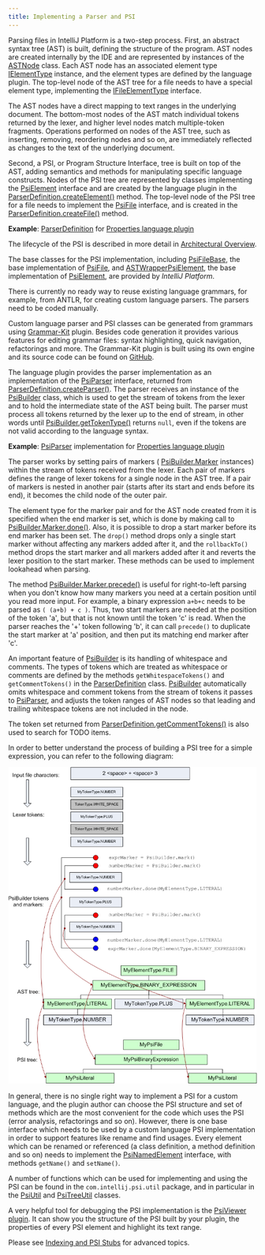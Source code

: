 ```yaml
---
title: Implementing a Parser and PSI
---
```


Parsing files in IntelliJ Platform is a two-step process.
First, an abstract syntax tree (AST) is built, defining the structure of the program.
AST nodes are created internally by the IDE and are represented by instances of the
[ASTNode](https://github.com/JetBrains/intellij-community/blob/master/platform/core-api/src/com/intellij/lang/ASTNode.java)
class.
Each AST node has an associated element type
[IElementType](https://github.com/JetBrains/intellij-community/blob/master/platform/core-api/src/com/intellij/psi/tree/IElementType.java)
instance, and the element types are defined by the language plugin.
The top-level node of the AST tree for a file needs to have a special element type, implementing the
[IFileElementType](https://github.com/JetBrains/intellij-community/blob/master/platform/core-api/src/com/intellij/psi/tree/IFileElementType.java)
interface.

The AST nodes have a direct mapping to text ranges in the underlying document.
The bottom-most nodes of the AST match individual tokens returned by the lexer, and higher level nodes match multiple-token fragments.
Operations performed on nodes of the AST tree, such as inserting, removing, reordering nodes and so on, are immediately reflected as changes to the text of the underlying document.

Second, a PSI, or Program Structure Interface, tree is built on top of the AST, adding semantics and methods for manipulating specific language constructs.
Nodes of the PSI tree are represented by classes implementing the
[PsiElement](https://github.com/JetBrains/intellij-community/blob/master/platform/core-api/src/com/intellij/psi/PsiElement.java)
interface and are created by the language plugin in the
[ParserDefinition.createElement()](https://github.com/JetBrains/intellij-community/blob/master/platform/core-api/src/com/intellij/lang/ParserDefinition.java)
method.
The top-level node of the PSI tree for a file needs to implement the
[PsiFile](https://github.com/JetBrains/intellij-community/blob/master/platform/core-api/src/com/intellij/psi/PsiFile.java)
interface, and is created in the
[ParserDefinition.createFile()](https://github.com/JetBrains/intellij-community/blob/master/platform/core-api/src/com/intellij/lang/ParserDefinition.java)
method.

**Example**:
[ParserDefinition](https://github.com/JetBrains/intellij-community/blob/master/plugins/properties/properties-psi-impl/src/com/intellij/lang/properties/parsing/PropertiesParserDefinition.java)
for
[Properties language plugin](https://github.com/JetBrains/intellij-community/tree/master/plugins/properties)


The lifecycle of the PSI is described in more detail in
[Architectural Overview](/basics/architectural_overview.md).

The base classes for the PSI implementation, including
[PsiFileBase](https://github.com/JetBrains/intellij-community/blob/master/platform/core-impl/src/com/intellij/extapi/psi/PsiFileBase.java),
the base implementation of
[PsiFile](https://github.com/JetBrains/intellij-community/blob/master/platform/core-api/src/com/intellij/psi/PsiFile.java),
and
[ASTWrapperPsiElement](https://github.com/JetBrains/intellij-community/blob/master/platform/core-impl/src/com/intellij/extapi/psi/ASTWrapperPsiElement.java),
the base implementation of
[PsiElement](https://github.com/JetBrains/intellij-community/blob/master/platform/core-api/src/com/intellij/psi/PsiElement.java),
are provided by *IntelliJ Platform*.

There is currently no ready way to reuse existing language grammars, for example, from ANTLR, for creating custom language parsers.
The parsers need to be coded manually.

Custom language parser and PSI classes can be generated from grammars using
[Grammar-Kit](https://plugins.jetbrains.com/plugin/?id=6606) plugin.
Besides code generation it provides various features for editing grammar files: syntax highlighting, quick navigation, refactorings and more.
The Grammar-Kit plugin is built using its own engine and its source code can be found on
[GitHub](https://github.com/JetBrains/Grammar-Kit).

The language plugin provides the parser implementation as an implementation of the
[PsiParser](https://github.com/JetBrains/intellij-community/blob/master/platform/core-api/src/com/intellij/lang/PsiParser.java)
interface, returned from
[ParserDefinition.createParser()](https://github.com/JetBrains/intellij-community/blob/master/platform/core-api/src/com/intellij/lang/ParserDefinition.java).
The parser receives an instance of the
[PsiBuilder](https://github.com/JetBrains/intellij-community/blob/master/platform/core-api/src/com/intellij/lang/PsiBuilder.java)
class, which is used to get the stream of tokens from the lexer and to hold the intermediate state of the AST being built.
The parser must process all tokens returned by the lexer up to the end of stream, in other words until
[PsiBuilder.getTokenType()](https://github.com/JetBrains/intellij-community/blob/master/platform/core-api/src/com/intellij/lang/PsiBuilder.java)
returns `null`, even if the tokens are not valid according to the language syntax.

**Example**:
[PsiParser](https://github.com/JetBrains/intellij-community/blob/master/plugins/properties/properties-psi-impl/src/com/intellij/lang/properties/parsing/PropertiesParser.java)
implementation for
[Properties language plugin](https://github.com/JetBrains/intellij-community/tree/master/plugins/properties)

The parser works by setting pairs of markers (
[PsiBuilder.Marker](https://github.com/JetBrains/intellij-community/blob/master/platform/core-api/src/com/intellij/lang/PsiBuilder.java)
instances) within the stream of tokens received from the lexer.
Each pair of markers defines the range of lexer tokens for a single node in the AST tree.
If a pair of markers is nested in another pair (starts after its start and ends before its end), it becomes the child node of the outer pair.

The element type for the marker pair and for the AST node created from it is specified when the end marker is set, which is done by making call to
[PsiBuilder.Marker.done()](https://github.com/JetBrains/intellij-community/blob/master/platform/core-api/src/com/intellij/lang/PsiBuilder.java).
Also, it is possible to drop a start marker before its end marker has been set.
The ```drop()``` method drops only a single start marker without affecting any markers added after it, and the ```rollbackTo()``` method drops the start marker and all markers added after it and reverts the lexer position to the start marker.
These methods can be used to implement lookahead when parsing.

The method
[PsiBuilder.Marker.precede()](https://github.com/JetBrains/intellij-community/blob/master/platform/core-api/src/com/intellij/lang/PsiBuilder.java)
is useful for right-to-left parsing when you don't know how many markers you need at a certain position until you read more input.
For example, a binary expression ```a+b+c``` needs to be parsed as ```( (a+b) + c )```.
Thus, two start markers are needed at the position of the token 'a', but that is not known until the token 'c' is read.
When the parser reaches the '+' token following 'b', it can call `precede()` to duplicate the start marker at 'a' position, and then put its matching end marker after 'c'.

An important feature of
[PsiBuilder](https://github.com/JetBrains/intellij-community/blob/master/platform/core-api/src/com/intellij/lang/PsiBuilder.java)
is its handling of whitespace and comments.
The types of tokens which are treated as whitespace or comments are defined by the methods ```getWhitespaceTokens()``` and ```getCommentTokens()``` in the
[ParserDefinition](https://github.com/JetBrains/intellij-community/blob/master/platform/core-api/src/com/intellij/lang/ParserDefinition.java)
class.
[PsiBuilder](https://github.com/JetBrains/intellij-community/blob/master/platform/core-api/src/com/intellij/lang/PsiBuilder.java)
automatically omits whitespace and comment tokens from the stream of tokens it passes to
[PsiParser](https://github.com/JetBrains/intellij-community/blob/master/platform/core-api/src/com/intellij/lang/PsiParser.java),
and adjusts the token ranges of AST nodes so that leading and trailing whitespace tokens are not included in the node.

The token set returned from
[ParserDefinition.getCommentTokens()](https://github.com/JetBrains/intellij-community/blob/master/platform/core-api/src/com/intellij/lang/ParserDefinition.java)
is also used to search for TODO items.

In order to better understand the process of building a PSI tree for a simple expression, you can refer to the following diagram:

![PsiBuilder](img/PsiBuilder.gif)

In general, there is no single right way to implement a PSI for a custom language, and the plugin author can choose the PSI structure and set of methods which are the most convenient for the code which uses the PSI (error analysis, refactorings and so on).
However, there is one base interface which needs to be used by a custom language PSI implementation in order to support features like rename and find usages.
Every element which can be renamed or referenced (a class definition, a method definition and so on) needs to implement the
[PsiNamedElement](https://github.com/JetBrains/intellij-community/blob/master/platform/core-api/src/com/intellij/psi/PsiNamedElement.java)
interface, with methods ```getName()``` and ```setName()```.

A number of functions which can be used for implementing and using the PSI can be found in the ```com.intellij.psi.util``` package, and in particular in the
[PsiUtil](https://github.com/JetBrains/intellij-community/blob/master/java/java-psi-api/src/com/intellij/psi/util/PsiUtil.java)
and
[PsiTreeUtil](https://github.com/JetBrains/intellij-community/blob/master/platform/core-api/src/com/intellij/psi/util/PsiTreeUtil.java)
classes.

A very helpful tool for debugging the PSI implementation is the
[PsiViewer plugin](https://plugins.jetbrains.com/plugin/?id=227).
It can show you the structure of the PSI built by your plugin, the properties of every PSI element and highlight its text range.

Please see
[Indexing and PSI Stubs](/basics/indexing_and_psi_stubs.md)
for advanced topics.
